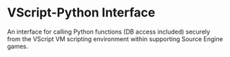 # VScript-Python Interface
An interface for calling Python functions (DB access included) securely from the VScript VM scripting environment within supporting Source Engine games.
